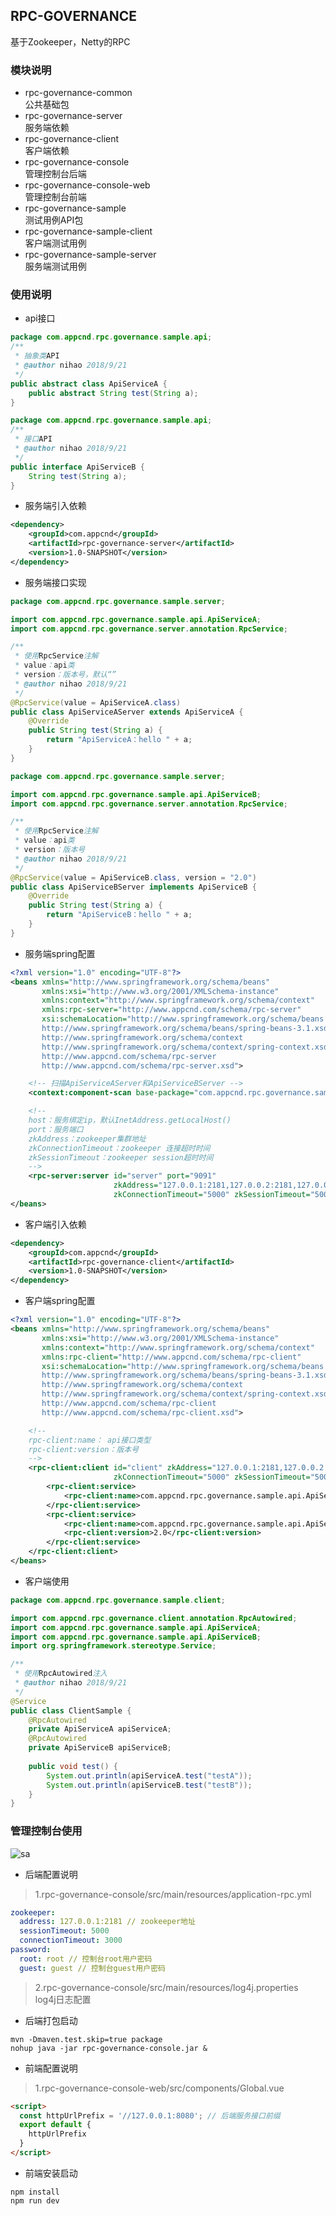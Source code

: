 ## RPC-GOVERNANCE
基于Zookeeper，Netty的RPC
### 模块说明
- rpc-governance-common  
公共基础包
- rpc-governance-server  
服务端依赖
- rpc-governance-client  
客户端依赖
- rpc-governance-console  
管理控制台后端
- rpc-governance-console-web  
管理控制台前端
- rpc-governance-sample  
测试用例API包
- rpc-governance-sample-client  
客户端测试用例
- rpc-governance-sample-server  
服务端测试用例  
### 使用说明
- api接口
~~~Java
package com.appcnd.rpc.governance.sample.api;
/**
 * 抽象类API
 * @author nihao 2018/9/21
 */
public abstract class ApiServiceA {
    public abstract String test(String a);
}
~~~
~~~Java
package com.appcnd.rpc.governance.sample.api;
/**
 * 接口API
 * @author nihao 2018/9/21
 */
public interface ApiServiceB {
    String test(String a);
}
~~~
- 服务端引入依赖
~~~xml
<dependency>
    <groupId>com.appcnd</groupId>
    <artifactId>rpc-governance-server</artifactId>
    <version>1.0-SNAPSHOT</version>
</dependency>
~~~
- 服务端接口实现
~~~Java
package com.appcnd.rpc.governance.sample.server;

import com.appcnd.rpc.governance.sample.api.ApiServiceA;
import com.appcnd.rpc.governance.server.annotation.RpcService;

/**
 * 使用RpcService注解
 * value：api类
 * version：版本号，默认“”
 * @author nihao 2018/9/21
 */
@RpcService(value = ApiServiceA.class)
public class ApiServiceAServer extends ApiServiceA {
    @Override
    public String test(String a) {
        return "ApiServiceA：hello " + a;
    }
}
~~~
~~~Java
package com.appcnd.rpc.governance.sample.server;

import com.appcnd.rpc.governance.sample.api.ApiServiceB;
import com.appcnd.rpc.governance.server.annotation.RpcService;

/**
 * 使用RpcService注解
 * value：api类
 * version：版本号
 * @author nihao 2018/9/21
 */
@RpcService(value = ApiServiceB.class, version = "2.0")
public class ApiServiceBServer implements ApiServiceB {
    @Override
    public String test(String a) {
        return "ApiServiceB：hello " + a;
    }
}

~~~
- 服务端spring配置
~~~xml
<?xml version="1.0" encoding="UTF-8"?>
<beans xmlns="http://www.springframework.org/schema/beans"
       xmlns:xsi="http://www.w3.org/2001/XMLSchema-instance"
       xmlns:context="http://www.springframework.org/schema/context"
       xmlns:rpc-server="http://www.appcnd.com/schema/rpc-server"
       xsi:schemaLocation="http://www.springframework.org/schema/beans
       http://www.springframework.org/schema/beans/spring-beans-3.1.xsd
       http://www.springframework.org/schema/context
       http://www.springframework.org/schema/context/spring-context.xsd
       http://www.appcnd.com/schema/rpc-server
       http://www.appcnd.com/schema/rpc-server.xsd">

    <!-- 扫描ApiServiceAServer和ApiServiceBServer -->
    <context:component-scan base-package="com.appcnd.rpc.governance.sample.server"/>

    <!--
    host：服务绑定ip，默认InetAddress.getLocalHost()
    port：服务端口
    zkAddress：zookeeper集群地址
    zkConnectionTimeout：zookeeper 连接超时时间
    zkSessionTimeout：zookeeper session超时时间
    -->
    <rpc-server:server id="server" port="9091"
                       zkAddress="127.0.0.1:2181,127.0.0.2:2181,127.0.0.3:2181" 
                       zkConnectionTimeout="5000" zkSessionTimeout="5000"/>
</beans>
~~~
- 客户端引入依赖
~~~xml
<dependency>
    <groupId>com.appcnd</groupId>
    <artifactId>rpc-governance-client</artifactId>
    <version>1.0-SNAPSHOT</version>
</dependency>
~~~
- 客户端spring配置
~~~xml
<?xml version="1.0" encoding="UTF-8"?>
<beans xmlns="http://www.springframework.org/schema/beans"
       xmlns:xsi="http://www.w3.org/2001/XMLSchema-instance"
       xmlns:context="http://www.springframework.org/schema/context"
       xmlns:rpc-client="http://www.appcnd.com/schema/rpc-client"
       xsi:schemaLocation="http://www.springframework.org/schema/beans
       http://www.springframework.org/schema/beans/spring-beans-3.1.xsd
       http://www.springframework.org/schema/context
       http://www.springframework.org/schema/context/spring-context.xsd
       http://www.appcnd.com/schema/rpc-client
       http://www.appcnd.com/schema/rpc-client.xsd">

    <!-- 
    rpc-client:name： api接口类型
    rpc-client:version：版本号 
    -->
    <rpc-client:client id="client" zkAddress="127.0.0.1:2181,127.0.0.2:2181,127.0.0.3:2181" 
                       zkConnectionTimeout="5000" zkSessionTimeout="5000">
        <rpc-client:service>
            <rpc-client:name>com.appcnd.rpc.governance.sample.api.ApiServiceA</rpc-client:name>
        </rpc-client:service>
        <rpc-client:service>
            <rpc-client:name>com.appcnd.rpc.governance.sample.api.ApiServiceB</rpc-client:name>
            <rpc-client:version>2.0</rpc-client:version>
        </rpc-client:service>
    </rpc-client:client>
</beans>
~~~
- 客户端使用
~~~Java
package com.appcnd.rpc.governance.sample.client;

import com.appcnd.rpc.governance.client.annotation.RpcAutowired;
import com.appcnd.rpc.governance.sample.api.ApiServiceA;
import com.appcnd.rpc.governance.sample.api.ApiServiceB;
import org.springframework.stereotype.Service;

/**
 * 使用RpcAutowired注入
 * @author nihao 2018/9/21
 */
@Service
public class ClientSample {
    @RpcAutowired
    private ApiServiceA apiServiceA;
    @RpcAutowired
    private ApiServiceB apiServiceB;
    
    public void test() {
        System.out.println(apiServiceA.test("testA"));
        System.out.println(apiServiceB.test("testB"));
    }
}
~~~
### 管理控制台使用
![sa](https://raw.githubusercontent.com/nihao17546/file/master/rpc-console.png)
- 后端配置说明  
>1.rpc-governance-console/src/main/resources/application-rpc.yml  
~~~yaml
zookeeper:
  address: 127.0.0.1:2181 // zookeeper地址
  sessionTimeout: 5000
  connectionTimeout: 3000
password:
  root: root // 控制台root用户密码
  guest: guest // 控制台guest用户密码
~~~
>2.rpc-governance-console/src/main/resources/log4j.properties  
log4j日志配置
- 后端打包启动
~~~
mvn -Dmaven.test.skip=true package
nohup java -jar rpc-governance-console.jar &
~~~
- 前端配置说明  
>1.rpc-governance-console-web/src/components/Global.vue  
~~~html
<script>
  const httpUrlPrefix = '//127.0.0.1:8080'; // 后端服务接口前缀
  export default {
    httpUrlPrefix
  }
</script>
~~~
- 前端安装启动  
~~~
npm install
npm run dev
~~~
